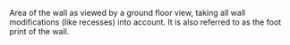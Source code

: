 Area of the wall as viewed by a ground floor view, taking all wall modifications (like recesses) into account. It is also referred to as the foot print of the wall.